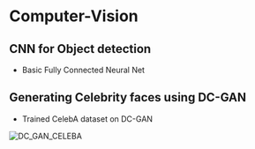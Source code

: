 # Computer-Vision

## CNN for Object detection
  * Basic Fully Connected Neural Net
  
## Generating Celebrity faces using DC-GAN
  * Trained CelebA dataset on DC-GAN 
  
  ![DC_GAN_CELEBA](https://github.com/bhushan23/Computer-Vision/blob/master/CelebA/DC_GAN_CelebA.gif)
  
